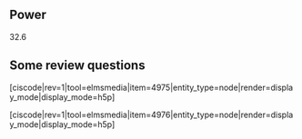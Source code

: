 ## Power

<stop-note title="Read Knight 4ed" icon="stopnoteicons:book-icon">
<span slot="message">32.6</span>
</stop-note>




## Some review questions

[ciscode|rev=1|tool=elmsmedia|item=4975|entity_type=node|render=display_mode|display_mode=h5p]

[ciscode|rev=1|tool=elmsmedia|item=4976|entity_type=node|render=display_mode|display_mode=h5p]